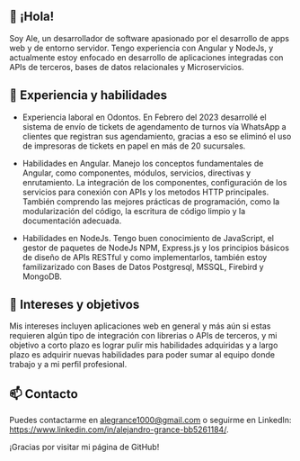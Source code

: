## 👋 ¡Hola!
Soy Ale, un desarrollador de software apasionado por el desarrollo de apps web y de entorno servidor. Tengo experiencia con Angular y NodeJs, y actualmente estoy enfocado en desarrollo de aplicaciones integradas con APIs de terceros, bases de datos relacionales y Microservicios.

## 🚀 Experiencia y habilidades
- Experiencia laboral en Odontos.
En Febrero del 2023 desarrollé el sistema de envío de tickets de agendamento de turnos vía WhatsApp a clientes que registran sus agendamiento, gracias a eso se eliminó el uso de impresoras de tickets en papel en más de 20 sucursales.

- Habilidades en Angular.
Manejo los conceptos fundamentales de Angular, como componentes, módulos, servicios, directivas y enrutamiento. La integración de los componentes, configuración de los servicios para conexión con APIs y los metodos HTTP principales. También comprendo las mejores prácticas de programación, como la modularización del código, la escritura de código limpio y la documentación adecuada.

- Habilidades en NodeJs.
Tengo buen conocimiento de JavaScript, el gestor de paquetes de NodeJs NPM, Express.js y los principios básicos de diseño de APIs RESTful y como implementarlos, también estoy familizarizado con Bases de Datos Postgresql, MSSQL, Firebird y MongoDB.

## 🎯 Intereses y objetivos
Mis intereses incluyen aplicaciones web en general y más aún si estas requieren algún tipo de integración con librerias o APIs de terceros, y mi objetivo a corto plazo es lograr pulir mis habilidades adquiridas y a largo plazo es adquirir nuevas habilidades para poder sumar al equipo donde trabajo y a mi perfil profesional.

## 📫 Contacto
Puedes contactarme en alegrance1000@gmail.com o seguirme en LinkedIn: https://www.linkedin.com/in/alejandro-grance-bb5261184/.

¡Gracias por visitar mi página de GitHub!
